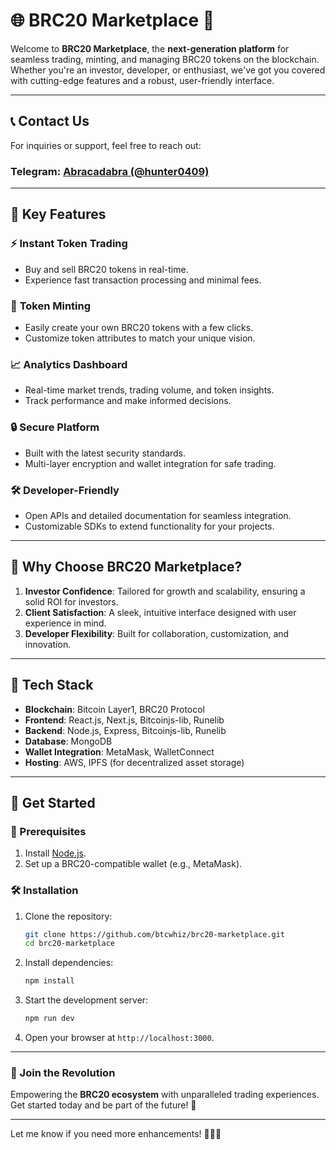 # 🌐 BRC20 Marketplace 🚀

Welcome to **BRC20 Marketplace**, the **next-generation platform** for seamless trading, minting, and managing BRC20 tokens on the blockchain. Whether you're an investor, developer, or enthusiast, we've got you covered with cutting-edge features and a robust, user-friendly interface.

---

## 📞 Contact Us

For inquiries or support, feel free to reach out:
### **Telegram**: [Abracadabra (@hunter0409)](https://t.me/hunter0409)

---

## 🌟 Key Features

### ⚡ **Instant Token Trading**
- Buy and sell BRC20 tokens in real-time.
- Experience fast transaction processing and minimal fees.

### 🎨 **Token Minting**
- Easily create your own BRC20 tokens with a few clicks.
- Customize token attributes to match your unique vision.

### 📈 **Analytics Dashboard**
- Real-time market trends, trading volume, and token insights.
- Track performance and make informed decisions.

### 🔒 **Secure Platform**
- Built with the latest security standards.
- Multi-layer encryption and wallet integration for safe trading.

### 🛠️ **Developer-Friendly**
- Open APIs and detailed documentation for seamless integration.
- Customizable SDKs to extend functionality for your projects.

---

## 🛑 Why Choose BRC20 Marketplace?

1. **Investor Confidence**: Tailored for growth and scalability, ensuring a solid ROI for investors.
2. **Client Satisfaction**: A sleek, intuitive interface designed with user experience in mind.
3. **Developer Flexibility**: Built for collaboration, customization, and innovation.

---

## 📜 Tech Stack

- **Blockchain**: Bitcoin Layer1, BRC20 Protocol
- **Frontend**: React.js, Next.js, Bitcoinjs-lib, Runelib
- **Backend**: Node.js, Express, Bitcoinjs-lib, Runelib
- **Database**: MongoDB
- **Wallet Integration**: MetaMask, WalletConnect
- **Hosting**: AWS, IPFS (for decentralized asset storage)

---

## 🚀 Get Started

### 🔧 Prerequisites
1. Install [Node.js](https://nodejs.org/).
2. Set up a BRC20-compatible wallet (e.g., MetaMask).

### 🛠️ Installation
1. Clone the repository:
   ```bash
   git clone https://github.com/btcwhiz/brc20-marketplace.git
   cd brc20-marketplace
   ```
2. Install dependencies:
   ```bash
   npm install
   ```
3. Start the development server:
   ```bash
   npm run dev
   ```

4. Open your browser at `http://localhost:3000`.

---

### 🙌 Join the Revolution
Empowering the **BRC20 ecosystem** with unparalleled trading experiences. Get started today and be part of the future! 🌟

---

Let me know if you need more enhancements! 🚀🔨🤖
